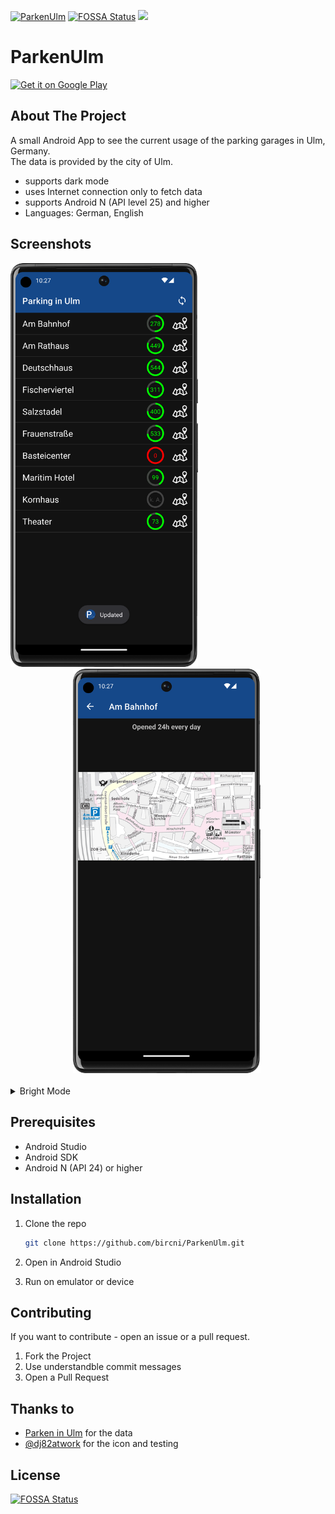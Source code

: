 [![ParkenUlm](https://github.com/bircni/ParkenUlm/actions/workflows/gradle.yml/badge.svg)](https://github.com/bircni/ParkenUlm/actions/workflows/gradle.yml)
[![FOSSA Status](https://app.fossa.com/api/projects/git%2Bgithub.com%2Fbircni%2FParkenUlm.svg?type=shield)](https://app.fossa.com/projects/git%2Bgithub.com%2Fbircni%2FParkenUlm?ref=badge_shield)
<a><img src="https://img.shields.io/badge/Version-v1.0--beta.1-important"/></a>

# ParkenUlm

<a href='https://play.google.com/store/apps/details?id=development.parkenulm'><img alt='Get it on Google Play' src='https://play.google.com/intl/en_us/badges/images/generic/en_badge_web_generic.png' height='80px'/></a>

## About The Project

 A small Android App to see the current usage of the parking garages in Ulm, Germany.  
 The data is provided by the city of Ulm.  

- supports dark mode
- uses Internet connection only to fetch data
- supports Android N (API level 25) and higher
- Languages: German, English

## Screenshots

<div>
<img src=".github/graphics/ParkenUlm-dark-Pixel6.png" width="300"  />
<img style="margin-left: 100px" src=".github/graphics/ParkenUlm-details-dark-Pixel6.png" width="300"/>
</div>

</br>
<details>
<summary>Bright Mode</summary>
</br>
<div>

<img src=".github/graphics/ParkenUlm-bright-Pixel6.png" width="300"  />
<img style="margin-left: 100px" src=".github/graphics/ParkenUlm-details-bright-Pixel6.png" width="300"/>

</div>
</details>

## Prerequisites

- Android Studio
- Android SDK
- Android N (API 24) or higher

## Installation

1. Clone the repo

   ```sh
   git clone https://github.com/bircni/ParkenUlm.git
   ```

2. Open in Android Studio
3. Run on emulator or device

## Contributing

If you want to contribute - open an issue or a pull request.

1. Fork the Project
2. Use understandble commit messages
3. Open a Pull Request

## Thanks to

- [Parken in Ulm](https://www.parken-in-ulm.de/) for the data
- [@dj82atwork](https://github.com/dj82atwork) for the icon and testing


## License
[![FOSSA Status](https://app.fossa.com/api/projects/git%2Bgithub.com%2Fbircni%2FParkenUlm.svg?type=large)](https://app.fossa.com/projects/git%2Bgithub.com%2Fbircni%2FParkenUlm?ref=badge_large)
